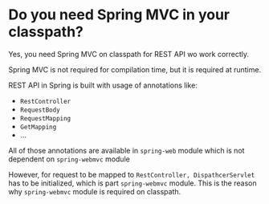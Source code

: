 # Do you need Spring MVC in your classpath?
Yes, you need Spring MVC on classpath for REST API wo work correctly.

Spring MVC is not required for compilation time, but it is required at runtime.

REST API in Spring is built with usage of annotations like:
- ```RestController```
- ```RequestBody```
- ```RequestMapping```
- ```GetMapping```
- ...

All of those annotations are available in ```spring-web``` module which is not dependent on ```spring-webmvc``` module

However, for request to be mapped to ```RestController, DispathcerServlet``` has to be initialized, which is part ```spring-webmvc``` module.
This is the reason why ```spring-webmvc``` module is required on classpath.


